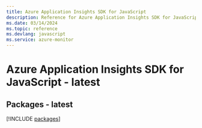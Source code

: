 ```yaml
---
title: Azure Application Insights SDK for JavaScript
description: Reference for Azure Application Insights SDK for JavaScript
ms.date: 03/14/2024
ms.topic: reference
ms.devlang: javascript
ms.service: azure-monitor
---
```

# Azure Application Insights SDK for JavaScript - latest
## Packages - latest
[!INCLUDE [packages](application-insights-index.md)]